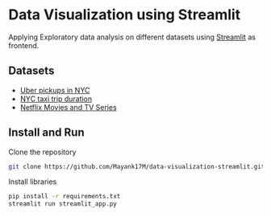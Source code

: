 # Data Visualization using Streamlit
Applying Exploratory data analysis on different datasets using [Streamlit](https://github.com/streamlit/streamlit) as frontend.

## Datasets
- [Uber pickups in NYC](https://www.kaggle.com/fivethirtyeight/uber-pickups-in-new-york-city)
- [NYC taxi trip duration](https://www.kaggle.com/c/nyc-taxi-trip-duration)
- [Netflix Movies and TV Series](https://www.kaggle.com/shivamb/netflix-shows)

## Install and Run

Clone the repository
```bash
git clone https://github.com/Mayank17M/data-visualization-streamlit.git
```
Install libraries
```bash
pip install -r requirements.txt
streamlit run streamlit_app.py
```
